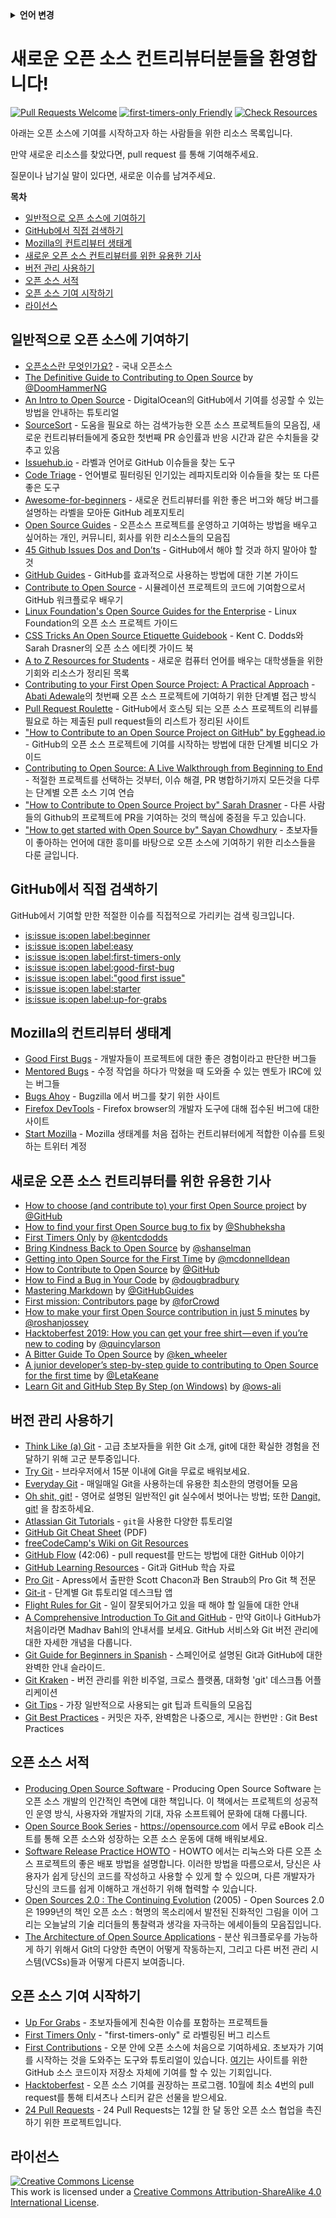 <!-- Do not translate this -->
<details>
<summary>
<strong> 언어 변경 </strong>
</summary>
    <ul>
        <li><a href="./README.md"> English </a></li>
        <li><a href="./README-MR.md"> मराठी </a></li>
        <li><a href="./README-BN.md"> বাংলা </a></li>
        <li><a href="./README-CN.md"> 中文 </a></li>
        <li><a href="./README-UA.md"> українська </a></li>
        <li><a href="./README-RU.md"> русский </a></li>
        <li><a href="./README-RO.md"> Românesc </a></li>
        <li><a href="./README-IT.md"> Italiano </a></li>
        <li><a href="./README-ES.md"> Español </a></li>
        <li><a href="./README-pt-BR.md"> Português (BR) </a></li>
        <li><a href="./README-DE.md"> Deutsch </a></li>
        <li><a href="./README-GR.md"> Ελληνικά </a></li>
        <li><a href="./README-FR.md"> Français </a></li>
        <li><a href="./README-KO.md"> 한국어 </a></li>
    </ul>
</details>
<!-- Do not translate this -->


# 새로운 오픈 소스 컨트리뷰터분들을 환영합니다!

[![Pull Requests Welcome](https://img.shields.io/badge/PRs-welcome-brightgreen.svg?style=flat)](http://makeapullrequest.com)
[![first-timers-only Friendly](https://img.shields.io/badge/first--timers--only-friendly-blue.svg)](http://www.firsttimersonly.com/)
[![Check Resources](https://github.com/freeCodeCamp/how-to-contribute-to-open-source/actions/workflows/test.yml/badge.svg)](https://github.com/freeCodeCamp/how-to-contribute-to-open-source/actions/workflows/test.yml)

아래는 오픈 소스에 기여를 시작하고자 하는 사람들을 위한 리소스 목록입니다.

만약 새로운 리소스를 찾았다면, pull request 를 통해 기여해주세요.

질문이나 남기실 말이 있다면, 새로운 이슈를 남겨주세요.

**목차**

- [일반적으로 오픈 소스에 기여하기](#일반적으로-오픈-소스에-기여하기)
- [GitHub에서 직접 검색하기](#GitHub에서-직접-검색하기)
- [Mozilla의 컨트리뷰터 생태계](#Mozilla의-컨트리뷰터-생태계)
- [새로운 오픈 소스 컨트리뷰터를 위한 유용한 기사](#새로운-오픈-소스-컨트리뷰터를-위한-유용한-기사)
- [버전 관리 사용하기](#버전-관리-사용하기)
- [오픈 소스 서적](#오픈-소스-서적)
- [오픈 소스 기여 시작하기](#오픈-소스-기여-시작하기)
- [라이선스](#라이선스)

## 일반적으로 오픈 소스에 기여하기
- [오픈소스란 무엇인가요?](https://hamonikr.org/oss/51202) - 국내 오픈소스 
- [The Definitive Guide to Contributing to Open Source](https://medium.freecodecamp.org/the-definitive-guide-to-contributing-to-open-source-900d5f9f2282) by [@DoomHammerNG](https://twitter.com/DoomHammerNG)
- [An Intro to Open Source](https://www.digitalocean.com/community/tutorial_series/an-introduction-to-open-source) - DigitalOcean의 GitHub에서 기여를 성공할 수 있는 방법을 안내하는 튜토리얼
- [SourceSort](https://www.sourcesort.com) - 도움을 필요로 하는 검색가능한 오픈 소스 프로젝트들의 모음집, 새로운 컨트리뷰터들에게 중요한 첫번째 PR 승인률과 반응 시간과 같은 수치들을 갖추고 있음
- [Issuehub.io](http://issuehub.pro/) - 라벨과 언어로 GitHub 이슈들을 찾는 도구
- [Code Triage](https://www.codetriage.com/) - 언어별로 필터링된 인기있는 레파지토리와 이슈들을 찾는 또 다른 좋은 도구
- [Awesome-for-beginners](https://github.com/MunGell/awesome-for-beginners) - 새로운 컨트리뷰터를 위한 좋은 버그와 해당 버그를 설명하는 라벨을 모아둔 GitHub 레포지토리 
- [Open Source Guides](https://opensource.guide/) - 오픈소스 프로젝트를 운영하고 기여하는 방법을 배우고 싶어하는 개인, 커뮤니티, 회사를 위한 리소스들의 모음집
- [45 Github Issues Dos and Don’ts](https://hackernoon.com/45-github-issues-dos-and-donts-dfec9ab4b612) - GitHub에서 해야 할 것과 하지 말아야 할 것
- [GitHub Guides](https://docs.github.com/en) - GitHub를 효과적으로 사용하는 방법에 대한 기본 가이드
- [Contribute to Open Source](https://github.com/danthareja/contribute-to-open-source) - 시뮬레이션 프로젝트의 코드에 기여함으로서 GitHub 워크플로우 배우기
- [Linux Foundation's Open Source Guides for the Enterprise](https://www.linuxfoundation.org/resources/open-source-guides) - Linux Foundation의 오픈 소스 프로젝트 가이드
- [CSS Tricks An Open Source Etiquette Guidebook](https://css-tricks.com/open-source-etiquette-guidebook/) - Kent C. Dodds와 Sarah Drasner의 오픈 소스 에티켓 가이드 북
- [A to Z Resources for Students](https://github.com/dipakkr/A-to-Z-Resources-for-Students) - 새로운 컴퓨터 언어를 배우는 대학생들을 위한 기회와 리소스가 정리된 목록 
- [Contributing to your First Open Source Project: A Practical Approach](https://blog.devcenter.co/contributing-to-your-first-open-source-project-a-practical-approach-1928c4cbdae) - [Abati Adewale](https://www.acekyd.com)의 첫번째 오픈 소스 프로젝트에 기여하기 위한 단계별 접근 방식
- [Pull Request Roulette](http://www.pullrequestroulette.com/) - GitHub에서 호스팅 되는 오픈 소스 프로젝트의 리뷰를 필요로 하는 제출된 pull request들의 리스트가 정리된 사이트
- ["How to Contribute to an Open Source Project on GitHub" by Egghead.io](https://egghead.io/courses/how-to-contribute-to-an-open-source-project-on-github) - GitHub의 오픈 소스 프로젝트에 기여를 시작하는 방법에 대한 단계별 비디오 가이드
- [Contributing to Open Source: A Live Walkthrough from Beginning to End](https://medium.com/@kevinjin/contributing-to-open-source-walkthrough-part-0-b3dc43e6b720) - 적절한 프로젝트를 선택하는 것부터, 이슈 해결, PR 병합하기까지 모든것을 다루는 단계별 오픈 소스 기여 연습
- ["How to Contribute to Open Source Project by" Sarah Drasner](https://css-tricks.com/how-to-contribute-to-an-open-source-project/) - 다른 사람들의 Github의 프로젝트에 PR을 기여하는 것의 핵심에 중점을 두고 있습니다.
- ["How to get started with Open Source by" Sayan Chowdhury](https://hackerearth.com/getstarted-opensource/) - 초보자들이 좋아하는 언어에 대한 흥미를 바탕으로 오픈 소스에 기여하기 위한 리소스들을 다룬 글입니다.

## GitHub에서 직접 검색하기
GitHub에서 기여할 만한 적절한 이슈를 직접적으로 가리키는 검색 링크입니다.
- [is:issue is:open label:beginner](https://github.com/search?utf8=%E2%9C%93&q=is%3Aissue+is%3Aopen+label%3Abeginner)
- [is:issue is:open label:easy](https://github.com/search?utf8=%E2%9C%93&q=is%3Aissue+is%3Aopen+label%3Aeasy)
- [is:issue is:open label:first-timers-only](https://github.com/search?utf8=%E2%9C%93&q=is%3Aissue+is%3Aopen+label%3Afirst-timers-only)
- [is:issue is:open label:good-first-bug](https://github.com/search?utf8=%E2%9C%93&q=is%3Aissue+is%3Aopen+label%3Agood-first-bug)
- [is:issue is:open label:"good first issue"](https://github.com/search?utf8=%E2%9C%93&q=is%3Aissue+is%3Aopen+label%3A"good+first+issue")
- [is:issue is:open label:starter](https://github.com/search?utf8=%E2%9C%93&q=is%3Aissue+is%3Aopen+label%3Astarter)
- [is:issue is:open label:up-for-grabs](https://github.com/search?utf8=%E2%9C%93&q=is%3Aissue+is%3Aopen+label%3Aup-for-grabs)

## Mozilla의 컨트리뷰터 생태계
- [Good First Bugs](https://bugzilla.mozilla.org/buglist.cgi?quicksearch=sw:%22[good%20first%20bug]%22&limit=0) - 개발자들이 프로젝트에 대한 좋은 경험이라고 판단한 버그들
- [Mentored Bugs](https://bugzilla.mozilla.org/buglist.cgi?quicksearch=mentor%3A%40) - 수정 작업을 하다가 막혔을 때 도와줄 수 있는 멘토가 IRC에 있는 버그들
- [Bugs Ahoy](http://www.joshmatthews.net/bugsahoy/) - Bugzilla 에서 버그를 찾기 위한 사이트
- [Firefox DevTools](http://firefox-dev.tools/) - Firefox browser의 개발자 도구에 대해 접수된 버그에 대한 사이트 
- [Start Mozilla](https://twitter.com/StartMozilla) - Mozilla 생태계를 처음 접하는 컨트리뷰터에게 적합한 이슈를 트윗하는 트위터 계정

## 새로운 오픈 소스 컨트리뷰터를 위한 유용한 기사
- [How to choose (and contribute to) your first Open Source project](https://github.com/collections/choosing-projects) by [@GitHub](https://github.com/github)
- [How to find your first Open Source bug to fix](https://medium.freecodecamp.org/finding-your-first-open-source-project-or-bug-to-work-on-1712f651e5ba#.slc8i2h1l) by [@Shubheksha](https://github.com/Shubheksha)
- [First Timers Only](https://kentcdodds.com/blog/first-timers-only) by [@kentcdodds](https://github.com/kentcdodds)
- [Bring Kindness Back to Open Source](http://www.hanselman.com/blog/BringKindnessBackToOpenSource.aspx) by [@shanselman](https://github.com/shanselman)
- [Getting into Open Source for the First Time](https://www.nearform.com/blog/getting-into-open-source-for-the-first-time/) by [@mcdonnelldean](https://github.com/mcdonnelldean)
- [How to Contribute to Open Source](https://opensource.guide/how-to-contribute/) by [@GitHub](https://github.com/github/opensource.guide)
- [How to Find a Bug in Your Code](https://8thlight.com/insights/how-to-find-a-bug-in-your-code) by [@dougbradbury](https://twitter.com/dougbradbury)
- [Mastering Markdown](https://docs.github.com/features/mastering-markdown/) by [@GitHubGuides](https://docs.github.com/en)
- [First mission: Contributors page](https://forcrowd.medium.com/first-mission-contributors-page-df24e6e70705#.2v2g0no29) by [@forCrowd](https://github.com/forCrowd)
- [How to make your first Open Source contribution in just 5 minutes](https://medium.freecodecamp.org/how-to-make-your-first-open-source-contribution-in-just-5-minutes-aaad1fc59c9a) by [@roshanjossey](https://medium.freecodecamp.org/@roshanjossey)
- [Hacktoberfest 2019: How you can get your free shirt — even if you’re new to coding](https://medium.freecodecamp.org/hacktoberfest-2018-how-you-can-get-your-free-shirt-even-if-youre-new-to-coding-96080dd0b01b) by [@quincylarson](https://medium.freecodecamp.org/@quincylarson)
- [A Bitter Guide To Open Source](https://medium.com/codezillas/a-bitter-guide-to-open-source-a8e3b6a3c1c4) by [@ken_wheeler](https://medium.com/@ken_wheeler)
- [A junior developer’s step-by-step guide to contributing to Open Source for the first time](https://hackernoon.com/contributing-to-open-source-the-sharks-are-photoshopped-47e22db1ab86) by [@LetaKeane](http://www.letakeane.com/)
- [Learn Git and GitHub Step By Step (on Windows)](https://medium.com/@ows_ali/be93518e06dc) by [@ows-ali](https://medium.com/@ows_ali)

## 버전 관리 사용하기
- [Think Like (a) Git](https://think-like-a-git.net/) - 고급 초보자들을 위한 Git 소개, git에 대한 확실한 경험을 전달하기 위해 고군 분투중입니다.
- [Try Git](https://docs.github.com/en/get-started/quickstart/set-up-git) - 브라우저에서 15분 이내에 Git을 무료로 배워보세요.
- [Everyday Git](https://git-scm.com/docs/giteveryday) - 매일매일 Git을 사용하는데 유용한 최소한의 명령어들 모음
- [Oh shit, git!](https://ohshitgit.com/) - 영어로 설명된 일반적인 git 실수에서 벗어나는 방법; 또한 [Dangit, git!](https://dangitgit.com/) 을 참조하세요.
- [Atlassian Git Tutorials](https://www.atlassian.com/git/tutorials/) - `git`을 사용한 다양한 튜토리얼
- [GitHub Git Cheat Sheet](https://education.github.com/git-cheat-sheet-education.pdf) (PDF)
- [freeCodeCamp's Wiki on Git Resources](https://www.freecodecamp.org/forum/t/wiki-git-resources/13136)
- [GitHub Flow](https://www.youtube.com/watch?v=juLIxo42A_s) (42:06) - pull request를 만드는 방법에 대한 GitHub 이야기
- [GitHub Learning Resources](https://help.github.com/articles/git-and-github-learning-resources/) - Git과 GitHub 학습 자료
- [Pro Git](https://git-scm.com/book/en/v2) - Apress에서 출판한 Scott Chacon과 Ben Straub의 Pro Git 책 전문
- [Git-it](https://github.com/jlord/git-it-electron) - 단계별 Git 튜토리얼 데스크탑 앱
- [Flight Rules for Git](https://github.com/k88hudson/git-flight-rules) - 일이 잘못되어가고 있을 때 해야 할 일들에 대한 안내
- [A Comprehensive Introduction To Git and GitHub](https://codeburst.io/git-good-part-a-e0d826286a2a) - 만약 Git이나 GitHub가 처음이라면 Madhav Bahl의 안내서를 보세요. GitHub 서비스와 Git 버전 관리에 대한 자세한 개념을 다룹니다.
- [Git Guide for Beginners in Spanish](https://platzi.github.io/git-slides/#/) - 스페인어로 설명된 Git과 GitHub에 대한 완벽한 안내 슬라이드.
- [Git Kraken](https://www.gitkraken.com/git-client) - 버전 관리를 위한 비주얼, 크로스 플랫폼, 대화형 'git' 데스크톱 어플리케이션
- [Git Tips](https://github.com/git-tips/tips) - 가장 일반적으로 사용되는 git 팁과 트릭들의 모음집
- [Git Best Practices](https://sethrobertson.github.io/GitBestPractices/) - 커밋은 자주, 완벽함은 나중으로, 게시는 한번만 : Git Best Practices

## 오픈 소스 서적
- [Producing Open Source Software](http://producingoss.com/) - Producing Open Source Software 는 오픈 소스 개발의 인간적인 측면에 대한 책입니다. 이 책에서는 프로젝트의 성공적인 운영 방식, 사용자와 개발자의 기대, 자유 소프트웨어 문화에 대해 다룹니다.
- [Open Source Book Series](https://opensource.com/resources/ebooks) - https://opensource.com 에서 무료 eBook 리스트를 통해 오픈 소스와 성장하는 오픈 소스 운동에 대해 배워보세요.
- [Software Release Practice HOWTO](http://tldp.org/HOWTO/Software-Release-Practice-HOWTO/) - HOWTO 에서는 리눅스와 다른 오픈 소스 프로젝트의 좋은 배포 방법을 설명합니다. 이러한 방법을 따름으로서, 당신은 사용자가 쉽게 당신의 코드를 작성하고 사용할 수 있게 할 수 있으며, 다른 개발자가 당신의 코드를 쉽게 이해하고 개선하기 위해 협력할 수 있습니다.
- [Open Sources 2.0 : The Continuing Evolution](https://archive.org/details/opensources2.000diborich) (2005) - Open Sources 2.0은 1999년의 책인 오픈 소스 : 혁명의 목소리에서 발전된 진화적인 그림을 이어 그리는 오늘날의 기술 리더들의 통찰력과 생각을 자극하는 에세이들의 모음집입니다.
- [The Architecture of Open Source Applications](http://www.aosabook.org/en/git.html) - 분산 워크플로우를 가능하게 하기 위해서 Git의 다양한 측면이 어떻게 작동하는지, 그리고 다른 버전 관리 시스템(VCSs)들과 어떻게 다른지 보여줍니다.

## 오픈 소스 기여 시작하기
- [Up For Grabs](http://up-for-grabs.net/#/) - 초보자들에게 친숙한 이슈를 포함하는 프로젝트들
- [First Timers Only](http://www.firsttimersonly.com/) - "first-timers-only" 로 라벨링된 버그 리스트
- [First Contributions](https://firstcontributions.github.io/) - 오분 안에 오픈 소스에 처음으로 기여하세요. 초보자가 기여를 시작하는 것을 도와주는 도구와 튜토리얼이 있습니다. [여기](https://github.com/firstcontributions/first-contributions)는 사이트를 위한 GitHub 소스 코드이자 저장소 자체에 기여를 할 수 있는 기회입니다.
- [Hacktoberfest](https://hacktoberfest.digitalocean.com/) - 오픈 소스 기여를 권장하는 프로그램. 10월에 최소 4번의 pull request를 통해 티셔츠나 스티커 같은 선물을 받으세요.
- [24 Pull Requests](https://24pullrequests.com) - 24 Pull Requests는 12월 한 달 동안 오픈 소스 협업을 촉진하기 위한 프로젝트입니다.

## 라이선스
<a rel="license" href="http://creativecommons.org/licenses/by-sa/4.0/"><img alt="Creative Commons License" style="border-width:0" src="https://i.creativecommons.org/l/by-sa/4.0/88x31.png" /></a><br />This work is licensed under a <a rel="license" href="http://creativecommons.org/licenses/by-sa/4.0/">Creative Commons Attribution-ShareAlike 4.0 International License</a>.
